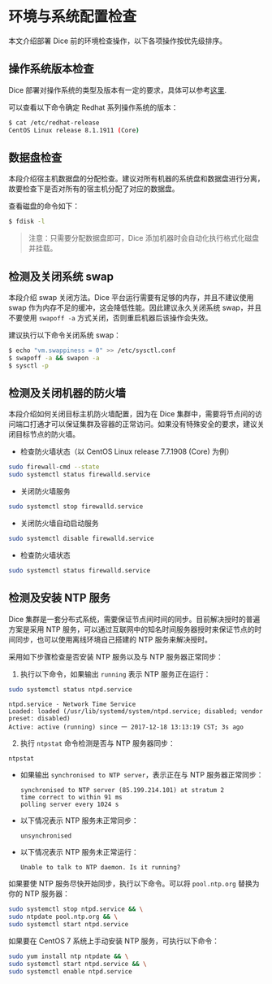 # 环境与系统配置检查

本文介绍部署 Dice 前的环境检查操作，以下各项操作按优先级排序。

## 操作系统版本检查

Dice 部署对操作系统的类型及版本有一定的要求，具体可以参考[这里](env-requirements.md).

可以查看以下命令确定 Redhat 系列操作系统的版本：

```bash
$ cat /etc/redhat-release
CentOS Linux release 8.1.1911 (Core)
```

## 数据盘检查

本段介绍宿主机数据盘的分配检查。建议对所有机器的系统盘和数据盘进行分离，故要检查下是否对所有的宿主机分配了对应的数据盘。

查看磁盘的命令如下：

```bash
$ fdisk -l
```

> 注意：只需要分配数据盘即可，Dice 添加机器时会自动化执行格式化磁盘并挂载。

## 检测及关闭系统 swap

本段介绍 swap 关闭方法。Dice 平台运行需要有足够的内存，并且不建议使用 swap 作为内存不足的缓冲，这会降低性能。因此建议永久关闭系统 swap，并且不要使用 `swapoff -a` 方式关闭，否则重启机器后该操作会失效。

建议执行以下命令关闭系统 swap：

```bash
$ echo "vm.swappiness = 0" >> /etc/sysctl.conf
$ swapoff -a && swapon -a
$ sysctl -p
```

## 检测及关闭机器的防火墙

本段介绍如何关闭目标主机防火墙配置，因为在 Dice 集群中，需要将节点间的访问端口打通才可以保证集群及容器的正常访问。如果没有特殊安全的要求，建议关闭目标节点的防火墙。

- 检查防火墙状态（以 CentOS Linux release 7.7.1908 (Core) 为例）

```bash
sudo firewall-cmd --state
sudo systemctl status firewalld.service
```

- 关闭防火墙服务

```bash
sudo systemctl stop firewalld.service
```

- 关闭防火墙自动启动服务

```bash
sudo systemctl disable firewalld.service
```

- 检查防火墙状态

```bash
sudo systemctl status firewalld.service
```

## 检测及安装 NTP 服务

Dice 集群是一套分布式系统，需要保证节点间时间的同步。目前解决授时的普遍方案是采用 NTP 服务，可以通过互联网中的知名时间服务器授时来保证节点的时间同步，也可以使用离线环境自己搭建的 NTP 服务来解决授时。

采用如下步骤检查是否安装 NTP 服务以及与 NTP 服务器正常同步：

1. 执行以下命令，如果输出 `running` 表示 NTP 服务正在运行：

```bash
sudo systemctl status ntpd.service
```

```fallback
ntpd.service - Network Time Service
Loaded: loaded (/usr/lib/systemd/system/ntpd.service; disabled; vendor preset: disabled)
Active: active (running) since 一 2017-12-18 13:13:19 CST; 3s ago
```

2. 执行 `ntpstat` 命令检测是否与 NTP 服务器同步：

```bash
ntpstat
```

- 如果输出 `synchronised to NTP server`，表示正在与 NTP 服务器正常同步：

  ```fallback
  synchronised to NTP server (85.199.214.101) at stratum 2
  time correct to within 91 ms
  polling server every 1024 s
  ```

- 以下情况表示 NTP 服务未正常同步：

  ```fallback
  unsynchronised
  ```

- 以下情况表示 NTP 服务未正常运行：

  ```fallback
  Unable to talk to NTP daemon. Is it running?
  ```

如果要使 NTP 服务尽快开始同步，执行以下命令。可以将 `pool.ntp.org` 替换为你的 NTP 服务器：

```bash
sudo systemctl stop ntpd.service && \
sudo ntpdate pool.ntp.org && \
sudo systemctl start ntpd.service
```

如果要在 CentOS 7 系统上手动安装 NTP 服务，可执行以下命令：

```bash
sudo yum install ntp ntpdate && \
sudo systemctl start ntpd.service && \
sudo systemctl enable ntpd.service
```
